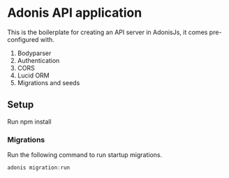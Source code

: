 # Adonis API application

This is the boilerplate for creating an API server in AdonisJs, it comes pre-configured with.

1. Bodyparser
2. Authentication
3. CORS
4. Lucid ORM
5. Migrations and seeds

## Setup
Run npm install

### Migrations

Run the following command to run startup migrations.

```js
adonis migration:run
```
